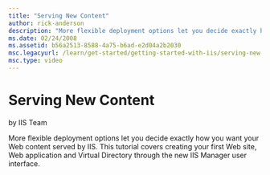 ```yaml
---
title: "Serving New Content"
author: rick-anderson
description: "More flexible deployment options let you decide exactly how you want your Web content served by IIS. This tutorial covers creating your first Web site, Web a..."
ms.date: 02/24/2008
ms.assetid: b56a2513-8588-4a75-b6ad-e2d04a2b2030
msc.legacyurl: /learn/get-started/getting-started-with-iis/serving-new-content
msc.type: video
---
```

# Serving New Content

by IIS Team

More flexible deployment options let you decide exactly how you want your Web content served by IIS. This tutorial covers creating your first Web site, Web application and Virtual Directory through the new IIS Manager user interface.